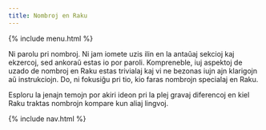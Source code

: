 ```yaml
---
title: Nombroj en Raku
---
```


{% include menu.html %}

Ni parolu pri nombroj. Ni jam iomete uzis ilin en la antaŭaj sekcioj kaj ekzercoj, sed ankoraŭ estas io por paroli. Kompreneble, iuj aspektoj de uzado de nombroj en Raku estas trivialaj kaj vi ne bezonas iujn ajn klarigojn aŭ instrukciojn. Do, ni fokusiĝu pri tio, kio faras nombrojn specialaj en Raku.

Esploru la jenajn temojn por akiri ideon pri la plej gravaj diferencoj en kiel Raku traktas nombrojn kompare kun aliaj lingvoj.

{% include nav.html %}